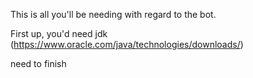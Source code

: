 This is all you'll be needing with regard to the bot.

First up, you'd need jdk (https://www.oracle.com/java/technologies/downloads/)

need to finish
